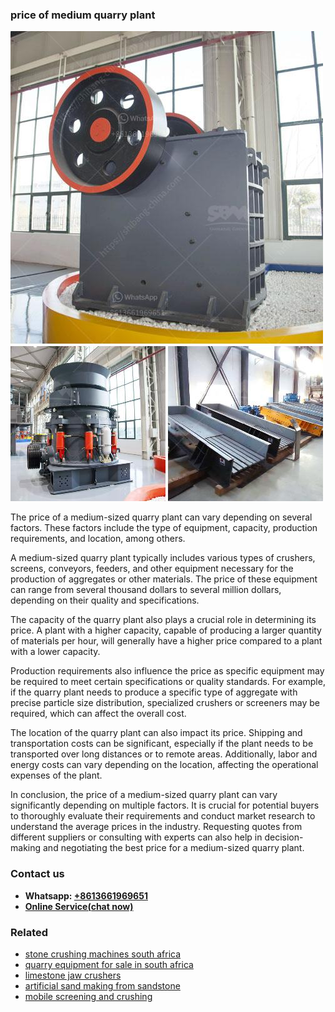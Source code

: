 <h3>price of medium quarry plant</h3><img src='1703042326.jpg' alt=''><p>The price of a medium-sized quarry plant can vary depending on several factors. These factors include the type of equipment, capacity, production requirements, and location, among others. </p><p>A medium-sized quarry plant typically includes various types of crushers, screens, conveyors, feeders, and other equipment necessary for the production of aggregates or other materials. The price of these equipment can range from several thousand dollars to several million dollars, depending on their quality and specifications.</p><p>The capacity of the quarry plant also plays a crucial role in determining its price. A plant with a higher capacity, capable of producing a larger quantity of materials per hour, will generally have a higher price compared to a plant with a lower capacity.</p><p>Production requirements also influence the price as specific equipment may be required to meet certain specifications or quality standards. For example, if the quarry plant needs to produce a specific type of aggregate with precise particle size distribution, specialized crushers or screeners may be required, which can affect the overall cost.</p><p>The location of the quarry plant can also impact its price. Shipping and transportation costs can be significant, especially if the plant needs to be transported over long distances or to remote areas. Additionally, labor and energy costs can vary depending on the location, affecting the operational expenses of the plant.</p><p>In conclusion, the price of a medium-sized quarry plant can vary significantly depending on multiple factors. It is crucial for potential buyers to thoroughly evaluate their requirements and conduct market research to understand the average prices in the industry. Requesting quotes from different suppliers or consulting with experts can also help in decision-making and negotiating the best price for a medium-sized quarry plant.</p><h3>Contact us</h3><ul><li><strong>Whatsapp:&nbsp;<a href="https://wa.me/8613661969651">+8613661969651</a></strong></li><li><a href="https://swt.shibang-china.com/?git&amp;zhl&amp;price of medium quarry plant"><strong>Online Service(chat now)</strong></a></li></ul><h3>Related</h3><ul><li><a href='stone crushing machines south africa.md'>stone crushing machines south africa</a></li><li><a href='quarry equipment for sale in south africa.md'>quarry equipment for sale in south africa</a></li><li><a href='limestone jaw crushers.md'>limestone jaw crushers</a></li><li><a href='artificial sand making from sandstone.md'>artificial sand making from sandstone</a></li><li><a href='mobile screening and crushing.md'>mobile screening and crushing</a></li></ul>